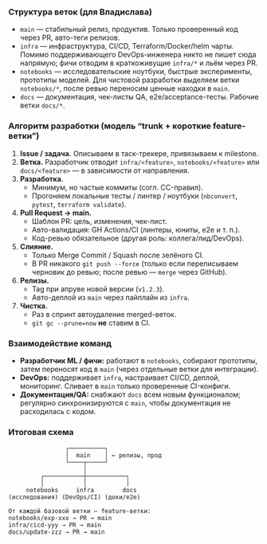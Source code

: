 ### Структура веток (для Владислава)

- `main` — стабильный релиз, продуктив. Только проверенный код через PR, авто-теги релизов.
- `infra` — инфраструктура, CI/CD, Terraform/Docker/helm чарты. Помимо поддерживающего DevOps-инженера никто не пишет сюда напрямую; фичи отводим в краткоживущие `infra/*` и льём через PR.
- `notebooks` — исследовательские ноутбуки, быстрые эксперименты, прототипы моделей. Для чистовой разработки выделяем ветки `notebooks/*`, после ревью переносим ценные находки в `main`.
- `docs` — документация, чек-листы QA, e2e/acceptance-тесты. Рабочие ветки `docs/*`.

### Алгоритм разработки (модель “trunk + короткие feature-ветки”)

1. **Issue / задача.** Описываем в таск-трекере, привязываем к milestone.
2. **Ветка.** Разработчик отводит `infra/<feature>`, `notebooks/<feature>` или `docs/<feature>` — в зависимости от направления.
3. **Разработка.**
   - Минимум, но частые коммиты (согл. CC-правил).
   - Прогоняем локальные тесты / линтер / ноутбуки (`nbconvert`, `pytest`, `terraform validate`).
4. **Pull Request → main.**
   - Шаблон PR: цель, изменения, чек-лист.
   - Авто-валидация: GH Actions/CI (линтеры, юниты, e2e и т. п.).
   - Код-ревью обязательное (другая роль: коллега/лид/DevOps).
5. **Слияние.**
   - Только Merge Commit / Squash после зелёного CI.
   - В PR никакого `git push --force` (только если переписываем черновик до ревью; после ревью — `merge` через GitHub).
6. **Релизы.**
   - Tag при апруве новой версии (`v1.2.3`).
   - Авто-деплой из `main` через пайплайн из `infra`.
7. **Чистка.**
   - Раз в спринт автоудаление merged-веток.
   - `git gc --prune=now` **не** ставим в CI.

### Взаимодействие команд

- **Разработчик ML / фичи:** работают в `notebooks`, собирают прототипы, затем переносят код в `main` (через отдельные ветки для интеграции).
- **DevOps:** поддерживает `infra`, настраивает CI/CD, деплой, мониторинг. Сливает в `main` только проверенные CI-конфиги.
- **Документация/QA:** снабжают `docs` всем новым функционалом; регулярно синхронизируются с `main`, чтобы документация не расходилась с кодом.

### Итоговая схема

```
                ┌──────────┐
                │  main    │ ← релизы, прод
                └────┬─────┘
                     │
         ┌───────────┼───────────┐
         │           │           │
     notebooks     infra        docs
(исследования) (DevOps/CI) (доки/e2e)

От каждой базовой ветки — feature-ветки:
notebooks/exp-xxx → PR → main
infra/cicd-yyy → PR → main
docs/update-zzz → PR → main
```